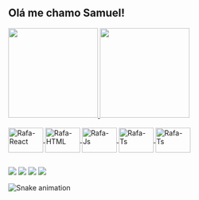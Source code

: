 ## Olá me chamo Samuel!
<div>
  <a href="https://github.com/Sam-S-Pina">
  <img height="180em" src="https://github-readme-stats.vercel.app/api?username=Sam-Pina&show_icons=true&theme=dracula&include_all_commits=true&count_private=true"/>
  <img height="180em" src="https://github-readme-stats.vercel.app/api/top-langs/?username=Sam-Pina&layout=compact&langs_count=7&theme=dracula"/>
</div>
  
  <div style="display: inline_block"><br>
  
  <img align="center" alt="Rafa-React" height="50" width="70" src="https://cdn.jsdelivr.net/gh/devicons/devicon/icons/java/java-original-wordmark.svg">
  <img align="center" alt="Rafa-HTML" height="50" width="70" src="https://cdn.jsdelivr.net/gh/devicons/devicon/icons/mysql/mysql-original-wordmark.svg">
  <img align="center" alt="Rafa-Js" height="50" width="70" src="https://cdn.jsdelivr.net/gh/devicons/devicon/icons/arduino/arduino-original-wordmark.svg">
  <img align="center" alt="Rafa-Ts" height="50" width="70" src="https://cdn.jsdelivr.net/gh/devicons/devicon/icons/git/git-original.svg">
    <img align="center" alt="Rafa-Ts" height="50" width="70" src="https://cdn.jsdelivr.net/gh/devicons/devicon/icons/visualstudio/visualstudio-plain.svg">

</div>
  
   ##
 
<div> 
  
  <a href="https://instagram.com/samukaz_" target="_blank"><img src="https://img.shields.io/badge/-Instagram-%23E4405F?style=for-the-badge&logo=instagram&logoColor=white" target="_blank"></a>
 	<a href="https://github.com/Sam-S-Pina" target="_blank"><img src="https://img.shields.io/badge/GitHub-100000?style=for-the-badge&logo=github&logoColor=white" target="_blank"></a> 
  <a href = "mailto:ssantospina2@gmail.com"><img src="https://img.shields.io/badge/-Gmail-%23333?style=for-the-badge&logo=gmail&logoColor=white" target="_blank"></a>
  <a href="https://www.linkedin.com/in/samuel-santoss/" target="_blank"><img src="https://img.shields.io/badge/-LinkedIn-%230077B5?style=for-the-badge&logo=linkedin&logoColor=white" target="_blank"></a> 
  
  ![Snake animation](https://github.com/Sam-S-Pina/Sam-S-Pina/blob/output/github-contribution-grid-snake.svg)
    
 ##
